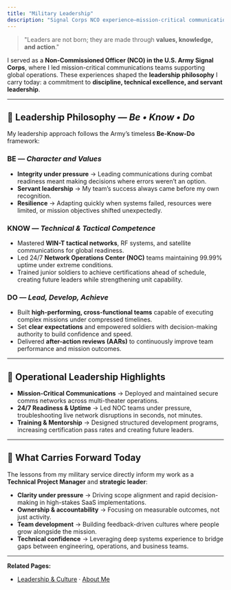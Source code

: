 ```yaml
---
title: "Military Leadership"
description: "Signal Corps NCO experience—mission-critical communications, 24/7 NOC leadership, and a Be-Know-Do philosophy that shapes how I lead today."
---
```


> "Leaders are not born; they are made through **values, knowledge, and action**."

I served as a **Non-Commissioned Officer (NCO) in the U.S. Army Signal Corps**, where I led mission-critical communications teams supporting global operations. These experiences shaped the **leadership philosophy** I carry today: a commitment to **discipline, technical excellence, and servant leadership**.

---

## 🧭 Leadership Philosophy — *Be • Know • Do*  
My leadership approach follows the Army’s timeless **Be-Know-Do** framework:

### **BE** — *Character and Values*  
- **Integrity under pressure** → Leading communications during combat readiness meant making decisions where errors weren’t an option.
- **Servant leadership** → My team’s success always came before my own recognition.
- **Resilience** → Adapting quickly when systems failed, resources were limited, or mission objectives shifted unexpectedly.

### **KNOW** — *Technical & Tactical Competence*  
- Mastered **WIN-T tactical networks**, RF systems, and satellite communications for global readiness.
- Led 24/7 **Network Operations Center (NOC)** teams maintaining 99.99% uptime under extreme conditions.
- Trained junior soldiers to achieve certifications ahead of schedule, creating future leaders while strengthening unit capability.

### **DO** — *Lead, Develop, Achieve*  
- Built **high-performing, cross-functional teams** capable of executing complex missions under compressed timelines.
- Set **clear expectations** and empowered soldiers with decision-making authority to build confidence and speed.
- Delivered **after-action reviews (AARs)** to continuously improve team performance and mission outcomes.

---

## 📡 Operational Leadership Highlights  
- **Mission-Critical Communications** → Deployed and maintained secure comms networks across multi-theater operations.
- **24/7 Readiness & Uptime** → Led NOC teams under pressure, troubleshooting live network disruptions in seconds, not minutes.
- **Training & Mentorship** → Designed structured development programs, increasing certification pass rates and creating future leaders.

---

## 🎯 What Carries Forward Today  
The lessons from my military service directly inform my work as a **Technical Project Manager** and **strategic leader**:

- **Clarity under pressure** → Driving scope alignment and rapid decision-making in high-stakes SaaS implementations.
- **Ownership & accountability** → Focusing on measurable outcomes, not just activity.
- **Team development** → Building feedback-driven cultures where people grow alongside the mission.
- **Technical confidence** → Leveraging deep systems experience to bridge gaps between engineering, operations, and business teams.

---

**Related Pages:**  
- [Leadership & Culture](/leadership) · [About Me](/about)
